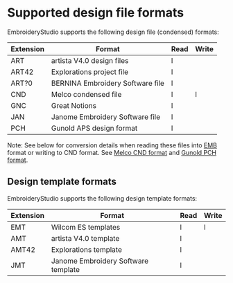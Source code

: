 # Supported design file formats

EmbroideryStudio supports the following design file (condensed) formats:

| Extension | Format                           | Read | Write |
| --------- | -------------------------------- | ---- | ----- |
| ART       | artista V4.0 design files        | l    |       |
| ART42     | Explorations project file        | l    |       |
| ART?0     | BERNINA Embroidery Software file | l    |       |
| CND       | Melco condensed file             | l    | l     |
| GNC       | Great Notions                    | l    |       |
| JAN       | Janome Embroidery Software file  | l    |       |
| PCH       | Gunold APS design format         | l    |       |

Note: See below for conversion details when reading these files into [EMB](../../glossary/glossary) format or writing to CND format. See [Melco CND format](Melco_CND_format) and [Gunold PCH format](Gunold_PCH_format).

## Design template formats

EmbroideryStudio supports the following design template formats:

| Extension | Format                              | Read | Write |
| --------- | ----------------------------------- | ---- | ----- |
| EMT       | Wilcom ES templates                 | l    | l     |
| AMT       | artista V4.0 template               | l    |       |
| AMT42     | Explorations template               | l    |       |
| JMT       | Janome Embroidery Software template | l    |       |
